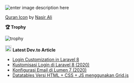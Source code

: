 ![enter image description here](https://res.cloudinary.com/aibnuhibban/image/upload/v1597372338/Github/Overview_Profile_hebmiw.png)

<a href="https://iconscout.com/icons/quran" target="_blank">Quran Icon</a> by <a href="https://iconscout.com/contributors/exeyecon" target="_blank">Nasir Ali</a>

**🏆 Trophy**

![trophy](https://github-profile-trophy.vercel.app/?username=aibnuhibban)


 <img src="https://d2fltix0v2e0sb.cloudfront.net/dev-badge.svg" alt="Abdullah Ibnu Hibban's DEV Profile" height="20" width="20"> **Latest Dev.to Article**
<!-- BLOG-POST-LIST:START -->
- [Login Customization in Laravel 8](https://dev.to/aibnuhibban/login-customization-in-laravel-8-2gc8)
- [Kustomisasi Login di Laravel 8 (2020)](https://dev.to/aibnuhibban/kustomisasi-login-di-laravel-8-1jin)
- [Konfigurasi Email di Lumen 7  (2020)](https://dev.to/aibnuhibban/konfigurasi-email-di-lumen-7-2020-g1e)
- [Datatables Versi HTML + CSS + JS menggunakan Grid.js](https://dev.to/aibnuhibban/datatables-versi-html-css-js-menggunakan-grid-js-571c)
<!-- BLOG-POST-LIST:END -->

